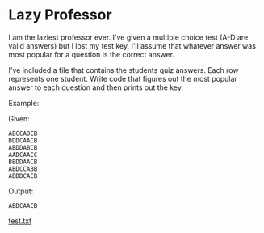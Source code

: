 # Lazy Professor

I am the laziest professor ever. I've given a multiple choice test (A-D are valid answers) but I lost my test key. I'll assume that whatever answer was most popular for a question is the correct answer.

I've included a file that contains the students quiz answers. Each row represents one student. Write code that figures out the most popular answer to each question and then prints out the key.

Example:

Given:

```
ABCCADCB
DDDCAACB
ABDDABCB
AADCAACC
BBDDAACB
ABDCCABB
ABDDCACB
```

Output:

`ABDCAACB`

[test.txt](https://github.com/SeaRbSg/braincandy/blob/master/lazy-professor/test.txt)
